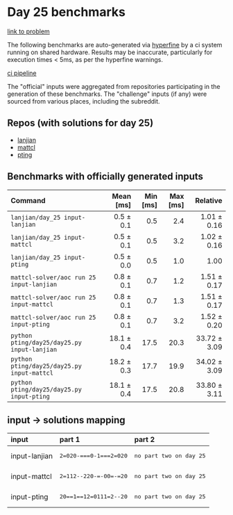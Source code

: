 # Day 25 benchmarks

[link to problem](http://adventofcode.com/2022/day/25)

The following benchmarks are auto-generated via [hyperfine](https://github.com/sharkdp/hyperfine) by a ci system running on shared hardware. Results may be inaccurate, particularly for execution times < 5ms, as per the hyperfine warnings.

[ci pipeline](http://ci.papercode.net:8080/teams/aoc2022/pipelines/aoc-compare-2022)

The "official" inputs were aggregated from repositories participating in the generation of these benchmarks. The "challenge" inputs (if any) were sourced from various places, including the subreddit.

## Repos (with solutions for day 25)


- [lanjian](https://github.com/LanJian/aoc-2022)
- [mattcl](https://github.com/mattcl/aoc2022)
- [pting](https://github.com/pting/aoc2022)

## Benchmarks with officially generated inputs
| Command | Mean [ms] | Min [ms] | Max [ms] | Relative |
|:---|---:|---:|---:|---:|
| `lanjian/day_25 input-lanjian` | 0.5 ± 0.1 | 0.5 | 2.4 | 1.01 ± 0.16 |
| `lanjian/day_25 input-mattcl` | 0.5 ± 0.1 | 0.5 | 3.2 | 1.02 ± 0.16 |
| `lanjian/day_25 input-pting` | 0.5 ± 0.0 | 0.5 | 1.0 | 1.00 |
| `mattcl-solver/aoc run 25 input-lanjian` | 0.8 ± 0.1 | 0.7 | 1.2 | 1.51 ± 0.17 |
| `mattcl-solver/aoc run 25 input-mattcl` | 0.8 ± 0.1 | 0.7 | 1.3 | 1.51 ± 0.17 |
| `mattcl-solver/aoc run 25 input-pting` | 0.8 ± 0.1 | 0.7 | 3.2 | 1.52 ± 0.20 |
| `python pting/day25/day25.py input-lanjian` | 18.1 ± 0.4 | 17.5 | 20.3 | 33.72 ± 3.09 |
| `python pting/day25/day25.py input-mattcl` | 18.2 ± 0.3 | 17.7 | 19.9 | 34.02 ± 3.09 |
| `python pting/day25/day25.py input-pting` | 18.1 ± 0.4 | 17.5 | 20.8 | 33.80 ± 3.11 |

## input -> solutions mapping
|input|part 1|part 2|
|:---|:---|:---|
|input-lanjian|<pre>2=020-===0-1===2=020</pre>|<pre>no part two on day 25</pre>|
|input-mattcl|<pre>2=112--220-=-00=-=20</pre>|<pre>no part two on day 25</pre>|
|input-pting|<pre>20==1==12=0111=2--20</pre>|<pre>no part two on day 25</pre>|
